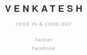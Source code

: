 
<html>
    <head>
        <title>Venkatesh Ellaboina.</title>
        <meta http-equiv="Content-Type" content="text/html; charset=UTF-8">
        <meta name="viewport" content="initial-scale=1, maximum-scale=1, user-scalable=no">
        <link href='http://fonts.googleapis.com/css?family=Open+Sans|Montserrat:700' rel='stylesheet' type='text/css'>
        <style>
            html, body {
                overflow: hidden;
                margin: 0;
            }
            body {
                font-family: 'Open Sans', 'Helvetica Neue', 'Hiragino Sans GB', 'LiHei Pro', Arial, sans-serif;
                color: #333;
            }
            #wrapper {
                position: absolute;
                left: 0;
                width: 320px;
                text-align: center;
                top: 50%;
                left: 50%;
                margin-left: -160px;
                margin-top: -160px;
                -webkit-user-select: none;
                -moz-user-select: none;
                user-select: none;
            }
            h1 {
                font-family: 'Montserrat', 'Helvetica Neue', Arial, sans-serif;
                font-weight: 700;
                font-size: 30px;
                letter-spacing: 9px;
                text-transform: uppercase;
                margin: 12px 0;
                left: 4px;
            }
            h2 {
                color: #999;
                font-weight: normal;
                font-size: 15px;
                letter-spacing: .12em;
                margin-bottom: 30px;
                left: 3px;
            }
            h1, h2 {
                position: relative;
            }
            p {
                font-size: 14px;
                line-height: 2em;
                margin: 0;
                letter-spacing: 2px;
            }
            canvas {
                position: absolute;
                top: 0;
                left: 0;
                z-index: 0;
                width: 100%;
                height: 100%;
                pointer-events: none;
            }
            a {
                color: #999;
                text-decoration: none;
                transition: color .2s ease;
            }
            a:hover {
                color: #f33;
            }
        </style>
    </head>
    <body>
        <div id="wrapper">
            <h1>Venkatesh</h1>
            <h2>CODE IN &amp; CODE OUT&nbsp;</h2>
            <p><a href="https://twitter.com/Venkatesh_Virat" target="_blank">Twitter</a></p>
            <p><a href="https://www.facebook.com/venkateshyadav.ellaboina" target="_blank">Facebook</a></p>
        </div>
        <canvas></canvas>
        <script>
            document.addEventListener('touchmove', function (e) {
                e.preventDefault()
            })
            var c = document.getElementsByTagName('canvas')[0],
                x = c.getContext('2d'),
                pr = window.devicePixelRatio || 1,
                w = window.innerWidth,
                h = window.innerHeight,
                f = 90,
                q,
                m = Math,
                r = 0,
                u = m.PI*2,
                v = m.cos,
                z = m.random
            c.width = w*pr
            c.height = h*pr
            x.scale(pr, pr)
            x.globalAlpha = 0.6
            function i(){
                x.clearRect(0,0,w,h)
                q=[{x:0,y:h*.7+f},{x:0,y:h*.7-f}]
                while(q[1].x<w+f) d(q[0], q[1])
            }
            function d(i,j){   
                x.beginPath()
                x.moveTo(i.x, i.y)
                x.lineTo(j.x, j.y)
                var k = j.x + (z()*2-0.25)*f,
                    n = y(j.y)
                x.lineTo(k, n)
                x.closePath()
                r-=u/-50
                x.fillStyle = '#'+(v(r)*127+128<<16 | v(r+u/3)*127+128<<8 | v(r+u/3*2)*127+128).toString(16)
                x.fill()
                q[0] = q[1]
                q[1] = {x:k,y:n}
            }
            function y(p){
                var t = p + (z()*2-1.1)*f
                return (t>h||t<0) ? y(p) : t
            }
            document.onclick = i
            document.ontouchstart = i
            i()
        </script>
    </body>
</html>
